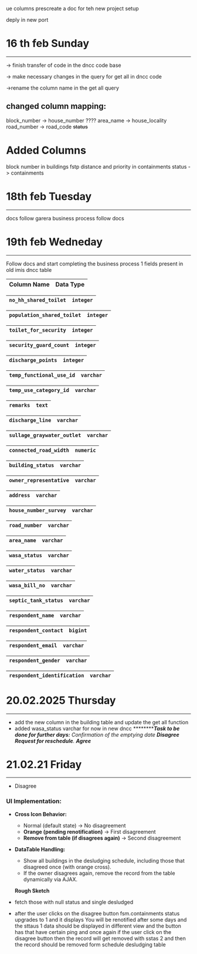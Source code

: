 ue columns prescreate a doc for teh new project setup

deply in new port

# 16 th feb Sunday

---

-> finish transfer of code in the dncc code base

-> make necessary changes in the query for get all in dncc code

->rename the column name in the get all query

## changed column mapping:

block_number -> house_number ????
area_name -> house_locality
road_number -> road_code
~~status~~

# Added Columns

block number in buildings
fstp distance and priority in containments
status -> containments

# 18th feb Tuesday

---

docs follow garera business process follow docs

# 19th feb Wedneday

---

Follow docs and start completing the business process 1
fields present in old imis dncc table

| **Column Name** | **Data Type** |
| --------------------- | ------------------- |

| `no_hh_shared_toilet` | `integer` |
| ----------------------- | ----------- |

| `population_shared_toilet` | `integer` |
| ---------------------------- | ----------- |

| `toilet_for_security` | `integer` |
| ----------------------- | ----------- |

| `security_guard_count` | `integer` |
| ------------------------ | ----------- |

| `discharge_points` | `integer` |
| -------------------- | ----------- |

| `temp_functional_use_id` | `varchar` |
| -------------------------- | ----------- |

| `temp_use_category_id` | `varchar` |
| ------------------------ | ----------- |

| `remarks` | `text` |
| ----------- | -------- |

| `discharge_line` | `varchar` |
| ------------------ | ----------- |

| `sullage_graywater_outlet` | `varchar` |
| ---------------------------- | ----------- |

| `connected_road_width` | `numeric` |
| ------------------------ | ----------- |

| `building_status` | `varchar` |
| ------------------- | ----------- |

| `owner_representative` | `varchar` |
| ------------------------ | ----------- |

| `address` | `varchar` |
| ----------- | ----------- |

| `house_number_survey` | `varchar` |
| ----------------------- | ----------- |

| `road_number` | `varchar` |
| --------------- | ----------- |

| `area_name` | `varchar` |
| ------------- | ----------- |

| `wasa_status` | `varchar` |
| --------------- | ----------- |

| `water_status` | `varchar` |
| ---------------- | ----------- |

| `wasa_bill_no` | `varchar` |
| ---------------- | ----------- |

| `septic_tank_status` | `varchar` |
| ---------------------- | ----------- |

| `respondent_name` | `varchar` |
| ------------------- | ----------- |

| `respondent_contact` | `bigint` |
| ---------------------- | ---------- |

| `respondent_email` | `varchar` |
| -------------------- | ----------- |

| `respondent_gender` | `varchar` |
| --------------------- | ----------- |

| `respondent_identification` | `varchar`<br /> |
| ----------------------------- | ----------------- |

# 20.02.2025 Thursday

---

- add the new column in the building table and update the get all function
- added wasa_status varchar for now in new dncc
  ************Task to be done for further days:**
  *Confirmation of the emptying date*
  ***Disagree*
  *Request for reschedule****.
  ****Agree*****

# 21.02.21 Friday

---

- Disagree

### **UI Implementation:**

* **Cross Icon Behavior:**

  * Normal (default state) → No disagreement
  * **Orange (pending renotification)** → First disagreement
  * **Remove from table (if disagrees again)** → Second disagreement
* **DataTable Handling:**

  * Show all buildings in the desludging schedule, including those that disagreed once (with orange cross).
  * If the owner disagrees again, remove the record from the table dynamically via AJAX.

  **Rough Sketch**
* fetch those with null status and single desludged
* after the user clicks on the disagree button fsm.containments status upgrades to 1 and it displays You will be renotified after some days and the sttaus 1 data should be displayed in different view and the button has that have certain  ping and once again if the user click on the disagree button then the record will get removed with sstas 2 and then the record should be removed form schedule desludging table
